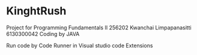 # KinghtRush
Project for Programming Fundamentals II 256202
Kwanchai Limpapanasitti 6130300042 
Coding by JAVA 

Run code by Code Runner in Visual studio code Extensions
